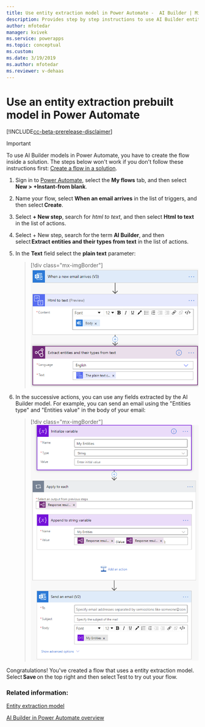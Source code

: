 ```yaml
---
title: Use entity extraction model in Power Automate -  AI Builder | Microsoft Docs
description: Provides step by step instructions to use AI Builder entity extraction in Power Automate.
author: mfotedar
manager: kvivek
ms.service: powerapps
ms.topic: conceptual
ms.custom: 
ms.date: 3/19/2019
ms.author: mfotedar
ms.reviewer: v-dehaas
---
```


# Use an entity extraction prebuilt model in Power Automate

[!INCLUDE[cc-beta-prerelease-disclaimer](./includes/cc-beta-prerelease-disclaimer.md)]

> [!IMPORTANT]
 > To use AI Builder models in Power Automate, you have to create the flow inside a solution. The steps below won't work if you don't follow these instructions first: [Create a flow in a solution](/flow/create-flow-solution).

1. Sign in to [Power Automate](https://flow.microsoft.com/), select the **My flows** tab, and then select **New > +Instant-from blank**.
1. Name your flow, select **When an email arrives** in the list of triggers, and then select **Create**.
1.	Select **+ New step**, search for *html to text*, and then select **Html to text** in the list of actions. 
1. Select + New step, search for the term **AI Builder**, and then select **Extract entities and their types from text** in the list of actions.
1. In the **Text** field select the **plain text** parameter:

   > [!div class="mx-imgBorder"]
   > ![Choose an a action'](media/flow-EE-prebuilt1.png "Specify Text")

1. In the successive actions, you can use any fields extracted by the AI Builder model. For example, you can send an email using the "Entities type" and "Entities value" in the body of your email:
   > [!div class="mx-imgBorder"]
   > ![Choose an a action'](media/flow-EE-prebuilt2.png "Send an email")

Congratulations! You've created a flow that uses a entity extraction model. Select **Save** on the top right and then select Test to try out your flow.

### Related information:

[Entity extraction model](prebuilt-entity-extraction.md)

[AI Builder in Power Automate overview](use-in-flow-overview.md)

